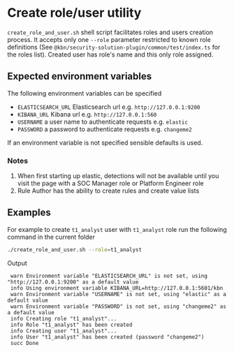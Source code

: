 # Create role/user utility

`create_role_and_user.sh` shell script facilitates roles and users creation process. It accepts only one `--role` parameter restricted to known role definitions (See `@kbn/security-solution-plugin/common/test/index.ts` for the roles list). Created user has role's name and this only role assigned.

## Expected environment variables

The following environment variables can be specified

- `ELASTICSEARCH_URL` Elasticsearch url e.g. `http://127.0.0.1:9200`
- `KIBANA_URL` Kibana url e.g. `http://127.0.0.1:560`
- `USERNAME` a user name to authenticate requests e.g. `elastic`
- `PASSWORD` a password to authenticate requests e.g. `changeme2`

If an environment variable is not specified sensible defaults is used.

### Notes

1. When first starting up elastic, detections will not be available until you visit the page with a SOC Manager role or Platform Engineer role
2. Rule Author has the ability to create rules and create value lists

## Examples

For example to create `t1_analyst` user with `t1_analyst` role run the following command in the current folder

```bash
./create_role_and_user.sh --role=t1_analyst
```

Output

```
 warn Environment variable "ELASTICSEARCH_URL" is not set, using "http://127.0.0.1:9200" as a default value
 info Using environment variable KIBANA_URL=http://127.0.0.1:5601/kbn
 warn Environment variable "USERNAME" is not set, using "elastic" as a default value
 warn Environment variable "PASSWORD" is not set, using "changeme2" as a default value
 info Creating role "t1_analyst"...
 info Role "t1_analyst" has been created
 info Creating user "t1_analyst"...
 info User "t1_analyst" has been created (password "changeme2")
 succ Done
```